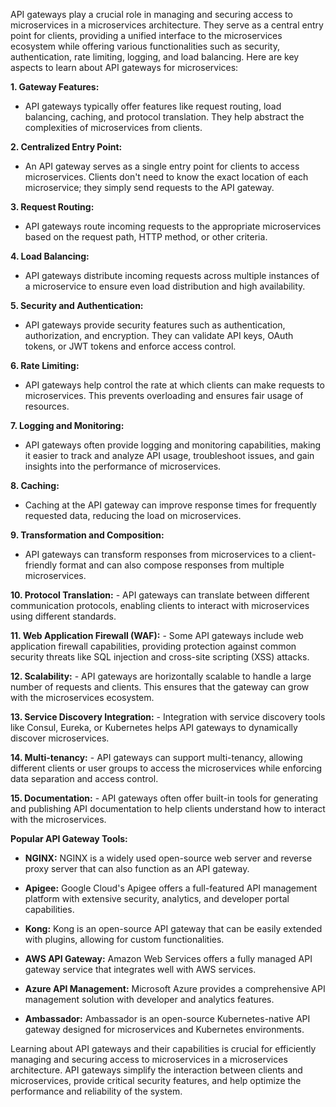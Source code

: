 API gateways play a crucial role in managing and securing access to microservices in a microservices architecture. They serve as a central entry point for clients, providing a unified interface to the microservices ecosystem while offering various functionalities such as security, authentication, rate limiting, logging, and load balancing. Here are key aspects to learn about API gateways for microservices:

**1. Gateway Features:**
   - API gateways typically offer features like request routing, load balancing, caching, and protocol translation. They help abstract the complexities of microservices from clients.

**2. Centralized Entry Point:**
   - An API gateway serves as a single entry point for clients to access microservices. Clients don't need to know the exact location of each microservice; they simply send requests to the API gateway.

**3. Request Routing:**
   - API gateways route incoming requests to the appropriate microservices based on the request path, HTTP method, or other criteria.

**4. Load Balancing:**
   - API gateways distribute incoming requests across multiple instances of a microservice to ensure even load distribution and high availability.

**5. Security and Authentication:**
   - API gateways provide security features such as authentication, authorization, and encryption. They can validate API keys, OAuth tokens, or JWT tokens and enforce access control.

**6. Rate Limiting:**
   - API gateways help control the rate at which clients can make requests to microservices. This prevents overloading and ensures fair usage of resources.

**7. Logging and Monitoring:**
   - API gateways often provide logging and monitoring capabilities, making it easier to track and analyze API usage, troubleshoot issues, and gain insights into the performance of microservices.

**8. Caching:**
   - Caching at the API gateway can improve response times for frequently requested data, reducing the load on microservices.

**9. Transformation and Composition:**
   - API gateways can transform responses from microservices to a client-friendly format and can also compose responses from multiple microservices.

**10. Protocol Translation:**
    - API gateways can translate between different communication protocols, enabling clients to interact with microservices using different standards.

**11. Web Application Firewall (WAF):**
    - Some API gateways include web application firewall capabilities, providing protection against common security threats like SQL injection and cross-site scripting (XSS) attacks.

**12. Scalability:**
    - API gateways are horizontally scalable to handle a large number of requests and clients. This ensures that the gateway can grow with the microservices ecosystem.

**13. Service Discovery Integration:**
    - Integration with service discovery tools like Consul, Eureka, or Kubernetes helps API gateways to dynamically discover microservices.

**14. Multi-tenancy:**
    - API gateways can support multi-tenancy, allowing different clients or user groups to access the microservices while enforcing data separation and access control.

**15. Documentation:**
    - API gateways often offer built-in tools for generating and publishing API documentation to help clients understand how to interact with the microservices.

**Popular API Gateway Tools:**
- **NGINX:** NGINX is a widely used open-source web server and reverse proxy server that can also function as an API gateway.

- **Apigee:** Google Cloud's Apigee offers a full-featured API management platform with extensive security, analytics, and developer portal capabilities.

- **Kong:** Kong is an open-source API gateway that can be easily extended with plugins, allowing for custom functionalities.

- **AWS API Gateway:** Amazon Web Services offers a fully managed API gateway service that integrates well with AWS services.

- **Azure API Management:** Microsoft Azure provides a comprehensive API management solution with developer and analytics features.

- **Ambassador:** Ambassador is an open-source Kubernetes-native API gateway designed for microservices and Kubernetes environments.

Learning about API gateways and their capabilities is crucial for efficiently managing and securing access to microservices in a microservices architecture. API gateways simplify the interaction between clients and microservices, provide critical security features, and help optimize the performance and reliability of the system.
